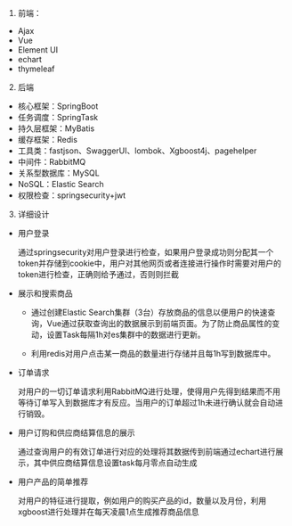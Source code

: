 1. 前端：

- Ajax
- Vue
- Element UI
- echart
- thymeleaf

2. 后端

- 核心框架：SpringBoot
- 任务调度：SpringTask
- 持久层框架：MyBatis
- 缓存框架：Redis
- 工具类：fastjson、SwaggerUI、lombok、Xgboost4j、pagehelper
- 中间件：RabbitMQ
- 关系型数据库：MySQL
- NoSQL：Elastic Search
- 权限检查：springsecurity+jwt

3. 详细设计

- 用户登录 

  通过springsecurity对用户登录进行检查，如果用户登录成功则分配其一个token并存储到cookie中，用户对其他网页或者连接进行操作时需要对用户的token进行检查，正确则给予通过，否则则拦截

- 展示和搜索商品

  - 通过创建Elastic Search集群（3台）存放商品的信息以便用户的快速查询，Vue通过获取查询出的数据展示到前端页面。为了防止商品属性的变动，设置Task每隔1h对es集群中的数据进行更新。

  - 利用redis对用户点击某一商品的数量进行存储并且每1h写到数据库中。

- 订单请求

  对用户的一切订单请求利用RabbitMQ进行处理，使得用户先得到结果而不用等待订单写入到数据库才有反应。当用户的订单超过1h未进行确认就会自动进行销毁。

- 用户订购和供应商结算信息的展示

  通过查询用户的有效订单进行对应的处理将其数据传到前端通过echart进行展示，其中供应商结算信息设置task每月零点自动生成

- 用户产品的简单推荐

  对用户的特征进行提取，例如用户的购买产品的id，数量以及月份，利用xgboost进行处理并在每天凌晨1点生成推荐商品信息

  





